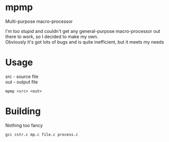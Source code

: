 # mpmp
Multi-purpose macro-processor

I'm too stupid and couldn't get any general-purpose macro-processor out there to work, so I decided to make my own.  
Obviously it's got lots of bugs and is quite inefficient, but it meets my needs

# Usage
src - source file  
out - output file
```
mpmp <src> <out>
```

# Building
Nothing too fancy
```
gcc cstr.c mp.c file.c process.c
```
